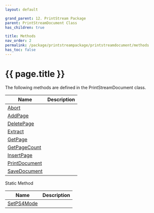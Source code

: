 ```yaml
---
layout: default

grand_parent: 12. PrintStream Package
parent: PrintStreamDocument Class
has_children: true

title: Methods
nav_order: 2
permalink: /package/printstreampackage/printstreamdocument/methods
has_toc: false
---
```

# {{ page.title }}

The following methods are defined in the PrintStreamDocument class.

|Name       |  Description |
|----------	|---------------|
|[Abort](/package/printstreampackage/printstreamdocument/methods/abort) | |
|[AddPage](/package/printstreampackage/printstreamdocument/methods/addpage) | |
|[DeletePage](/package/printstreampackage/printstreamdocument/methods/deletepage) | |
|[Extract](/package/printstreampackage/printstreamdocument/methods/extract) | |
|[GetPage](/package/printstreampackage/printstreamdocument/methods/getpage) | |
|[GetPageCount](/package/printstreampackage/printstreamdocument/methods/getpagecount) | |
|[InsertPage](/package/printstreampackage/printstreamdocument/methods/insertpage) | |
|[PrintDocument](/package/printstreampackage/printstreamdocument/methods/printdocument) | |
|[SaveDocument](/package/printstreampackage/printstreamdocument/methods/savedocument) | |

Static Method

|Name       |  Description |
|----------	|---------------|
|[SetPS4Mode](/package/printstreampackage/printstreamdocument/methods/setps4mode) | |